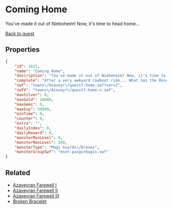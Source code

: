 # Coming Home

You've made it out of Nieboheim! Now, it's time to head home...

[Back to quest](../quests.md)

## Properties

```json
{
    "id": 1621,
    "name": "Coming Home",
    "description": "You've made it out of Nieboheim! Now, it's time to head home...",
    "complete": "After a very awkward rowboat ride... What has the Rose been up to? What of the resistance? What awaits you back home in the Land of Dragons?",
    "swf": "towns\/Azaveyr\/quest7-home.swf?ver=2",
    "swfX": "towns\/Azaveyr\/quest7-home-x.swf",
    "maxSilver": 0,
    "maxGold": 10000,
    "maxGems": 0,
    "maxExp": 50000,
    "minTime": 0,
    "counter": 0,
    "extra": "",
    "dailyIndex": 0,
    "dailyReward": 0,
    "monsterMinLevel": 0,
    "monsterMaxLevel": 100,
    "monsterType": "Magi Guards\/Drones",
    "monsterGroupSwf": "mset-pasgurmagis.swf"
}
```

## Related

- [Azaveyran Farewell I](../items/18833-azaveyran-farewell-i.md)
- [Azaveyran Farewell II](../items/18834-azaveyran-farewell-ii.md)
- [Azaveyran Farewell III](../items/18835-azaveyran-farewell-iii.md)
- [Broken Bracelet](../items/18839-broken-bracelet.md)


